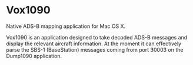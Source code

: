 # Vox1090
Native ADS-B mapping application for Mac OS X.

Vox1090 is an application designed to take decoded ADS-B messages and display the relevant aircraft information.  At the moment it can effectively parse the SBS-1 (BaseStation) messages coming from port 30003 on the Dump1090 application.
